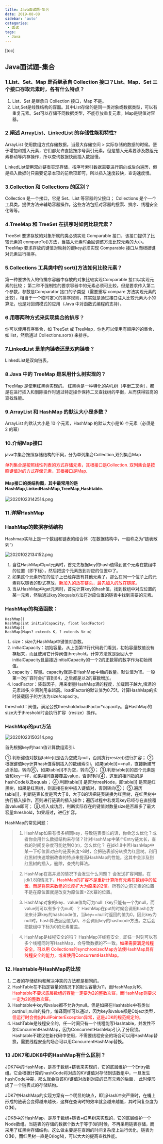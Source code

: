 ```yaml
---
title: Java面试题-集合
date: 2019-08-08
sidebar: 'auto'
categories:
 - 面试
tags:
 - Java
---
```


[toc]

## Java面试题-集合

### 1.List、Set、Map 是否继承自 Collection 接口？List、Map、Set 三个接口存取元素时，各有什么特点？

1. List、Set 是继承自 Collection 接口，Map 不是。
2. List,Set是线性结构的容器。其中List存储的是同一类对象或数据类型，可以有重复元素。Set可以存储不同数据类型，不能存放重复元素。Map是键值对容器。

### 2.阐述 ArrayList、LinkedList 的存储性能和特性?
ArrayList 使用数组方式存储数据，当最大存储空间 > 实际存储的数据的时候。便于增加和插入元素，它们都允许直接按序号索引元素，但是插入元素要涉及数组元素移动等内存操作，所以查询数据快而插入数据慢。

LinkedList使用双向链表实现存储，按序号索引数据需要进行前向或后向遍历，但是插入数据时只需要记录本项的前后项即可，所以插入速度较快，查询速度慢。

### 3.Collection 和 Collections 的区别？
Collection 是一个接口，它是 Set、List 等容器的父接口；
Collections 是个一个工具类，提供方法来辅助容器操作，这些方法包括对容器的搜索、排序、线程安全化等等。

### 4.TreeMap 和 TreeSet 在排序时如何比较元素？
TreeSet 要求存放的对象所属的类必须实现 Comparable 接口，该接口提供了比较元素的 compareTo()方法，当插入元素时会回调该方法比较元素的大小。
TreeMap 要求存放的键值对映射的键key必须实现 Comparable 接口从而根据键对元素进行排序。

### 5.Collections 工具类中的 sort()方法如何比较元素？
第一种要求传入的待排序容器中存放的对象比较实现Comparable 接口以实现元素的比较；
第二种不强制性的要求容器中的元素必须可比较，但是要求传入第二个参数，参数是Comparator 接口的子类型（需要重写 compare 方法实现元素的比较），相当于一个临时定义的排序规则，其实就是通过接口注入比较元素大小的算法，也是对回调模式的应用（Java 中对函数式编程的支持）。

### 6.用哪两种方式来实现集合的排序？
你可以使用有序集合，如 TreeSet 或 TreeMap，你也可以使用有顺序的的集合，如 list，然后通过 Collections.sort() 来排序。

### 7.LinkedList 是单向链表还是双向链表？
LinkedList是双向链表。

### 8.Java 中的 TreeMap 是采用什么树实现的？
TreeMap 是使用红黑树实现的。
红黑树是一种特化的AVL树（平衡二叉树），都是在进行插入和删除操作时通过特定操作保持二叉查找树的平衡，从而获得较高的查找性能。

### 9.ArrayList 和 HashMap 的默认大小是多数？
ArrayList 的默认大小是 10 个元素，HashMap 的默认大小是16 个元素（必须是 2 的幂）

### 10.介绍Map接口

java中集合按照存储结构的不同，分为单列集合Collection,双列集合Map

<font color="red">
单列集合是按照线性列表的方式存储元素，其根接口是Collection.
双列集合是按照键值对的方式存储元素，其根接口是Map.
</font>

<h4>Map接口的类结构图，其中最常用的是HashMap,LinkedHashMap,TreeMap,Hashtable.</h4>

![20201023142514.png](../blog_img/20201023142514.png)

### 11.详解HashMap

<h3>HashMap的数据存储结构</h3>
Hashmap实际上是一个数组和链表的结合体（在数据结构中，一般称之为“链表散列“）

![20201022134152.png](../blog_img/20201022134152.png)

1. 当往HashMap中put元素时，首先先根据key的hash值得到这个元素在数组中的位置（即下标），然后把这个元素放到对应的位置中了。
2. 如果这个元素所在的位子上已经存放有其他元素了，那么在同一个位子上的元素将以链表的形式存放，<font color="red">新加入的放在链头，最先加入的放在链尾。</font>
3. 当从HashMap中get元素时，首先计算key的hash值，找到数组中对应位置的某一元素，然后通过key的equals方法在对应位置的链表中找到需要的元素。

<h3>HashMap的构造函数：</h3>

```
HashMap()
HashMap(int initialCapacity, float loadFactor)
HashMap()
HashMap(Map<? extends K, ? extends V> m)
```
1. size：size为HashMap中键值对总数。
2. initialCapacity：初始容量，从上面第11行代码我们看到，初始容量数值没有存起来，而且使用它计算阀值threshold。计算方法就是返回大于initialCapacity且最接近initialCapacity的一个2的正数幂的数字作为初始阀值。
3. capacity：容量。capacity就是指HashMap中桶的数量。默认值为16。一般第一次扩容时会扩容到64，之后都是以2的幂数增加。
4. loadFactor：装载因子，用来衡量HashMap满的程度，加载因子越大,填满的元素越多,空间利用率越高。loadFactor的默认值为0.75f。计算HashMap的实时装载因子的方法为size/capacity。

threshold：阀值，满足公式threshold=loadFactor*capacity。当HashMap的size大于threshold时会执行扩容（resize）操作。

<h3>HashMap的put方法</h3>

![20201023150314.png](../blog_img/20201023150314.png)

首先根据key的hash值计算数组索引i.

①.判断键值对数组table[i]是否为空或为null，否则执行resize()进行扩容；
②.根据键值key计算hash值得到插入的数组索引i，如果table[i]==null，直接新建节点添加，转向⑥，如果table[i]不为空，转向③；
③.判断table[i]的首个元素是否和key一样，如果相同直接覆盖value，否则转向④，这里的相同指的是hashCode以及equals；
④.判断table[i] 是否为treeNode，即table[i] 是否是红黑树，如果是红黑树，则直接在树中插入键值对，否则转向⑤；
⑤.遍历table[i]，判断链表长度是否大于8，大于8的话把链表转换为红黑树，在红黑树中执行插入操作，否则进行链表的插入操作；遍历过程中若发现key已经存在直接覆盖value即可；
⑥.插入成功后，判断实际存在的键值对数量size是否超多了最大容量threshold，如果超过，进行扩容。

HashMap的常见问题：

>1. HashMap如果有很多相同key，导致链表很长的话，你会怎么优化？或者你会用什么数据结构来存储？针对HashMap中某个Entry链太长，查找的时间复杂度可能达到O(n)，怎么优化？
在jdk1.8中若HashMap中某一下标位置对应的链表长度>8时，会把链表部分转换为红黑树。利用红黑树快速增删改查的特点来提高HashMap的性能。这其中会涉及到红黑树的插入，删除，查找的算法。

>2. HashMap在高并发的情况下会发生什么问题？
会发送扩容问题。在jdk1.8的情况下，<font color="red">HashMap的扩容不是重新计算所有元素在数组中的位置。而是将原来数组的长度扩大为原来的2倍。</font>所有的之前元素的位置不是在原位置就是改变为原位置+2次幂的位置。

>3. HashMap对象的key、value值均可为null（key只能有一个为null，而value则可以有多个为null）？
HashMap在put的时候会调用hash()方法来计算key的hashcode值，当key==null时返回的值为0。因此key为null时，hash算法返回值为0，不会调用key的hashcode方法。之后会把数组中下标为0的元素覆盖。

>4. HashMap是线程安全的吗？
HashMap非线程安全，即任一时刻可以有多个线程同时写HashMap，会导致数据的不一致。<font color="red">如果需要满足线程安全，可以用 Collections的synchronizedMap方法使HashMap具有线程安全的能力，或者使用ConcurrentHashMap。</font>

### 12. Hashtable与HashMap的比较


1. 二者的存储结构和解决冲突的方法都是相同的。
2. HashTable在不指定容量的情况下的默认容量为11，而HashMap为16，<font color="red">Hashtable不要求底层数组的容量一定要为2的整数次幂，而HashMap则要求一定为2的整数次幂。</font>
3. Hashtable中key和value都不允许为null。但是如果在Hashtable中有类似put(null,null)的操作，编译同样可以通过，因为key和value都是Object类型，<font color="red">但运行时会抛出NullPointerException异常，这是JDK的规范规定的。</font>
4. HashTable是线程安全的，任一时间只有一个线程能写Hashtable，并发性不如ConcurrentHashMap，因为ConcurrentHashMap引入了分段锁。Hashtable不建议在新代码中使用，不需要线程安全的场合可以用HashMap替换，需要线程安全的场合可以用ConcurrentHashMap替换。


### 13 JDK7和JDK8中的HashMap有什么区别？

JDK7中的HashMap，是基于数组+链表来实现的，它的底层维护一个Entry数组。它会根据计算的hashCode将对应的KV键值对存储到该数组中，一旦发生hashCode冲突，那么就会将该KV键值对放到对应的已有元素的后面， 此时便形成了一个链表式的存储结构。

JDK7中HashMap的实现方案有一个明显的缺点，即当Hash冲突严重时，在桶上形成的链表会变得越来越长，这样在查询时的效率就会越来越低，其时间复杂度为O(N)。

JDK8中的HashMap，是基于数组+链表+红黑树来实现的，它的底层维护一个Node数组。当链表的存储的数据个数大于等于8的时候，不再采用链表存储，而采用了红黑树存储结构。这么做主要是在查询的时间复杂度上进行优化，链表为O(N)，而红黑树一直是O(logN)，可以大大的提高查找性能。